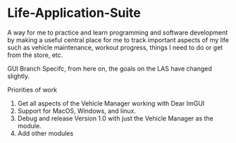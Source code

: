 # Life-Application-Suite
A way for me to practice and learn programming and software development by making a useful central place for me to track important aspects of my life such as vehicle maintenance, workout progress, things I need to do or get from the store, etc.


GUI Branch Specifc, from here on, the goals on the LAS have changed slightly. 

Priorities of work
1. Get all aspects of the Vehicle Manager working with Dear ImGUI
2. Support for MacOS, Windows, and linux.
3. Debug and release Version 1.0 with just the Vehicle Manager as the module.
4. Add other modules

